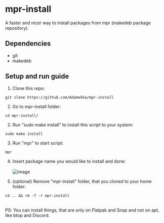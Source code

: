 # mpr-install
A faster and nicer way to install packages from mpr (makedeb package repository).

## Dependencies

* git
* makedeb

## Setup and run guide

1. Clone this repo:<br />
```
git clone https://github.com/Adamekka/mpr-install
```
2. Go to mpr-install folder:
```
cd mpr-install/
```
2. Run "sudo make install" to install this script to your system:<br />
```
sudo make install
```
3. Run "mpr" to start script:<br />
```
mpr
```
4. Insert package name you would like to install and done:<br /><br />
![image](https://user-images.githubusercontent.com/68786400/177309057-252afe1d-da57-4fc9-b11d-bd8e9ee01138.png)

5. (optional) Remove "mpr-install" folder, that you cloned to your home folder:
```
cd .. && rm -f -r mpr-install
```
<br />
PS: You can install things, that are only on Flatpak and Snap and not on apt, like btop and Discord.
